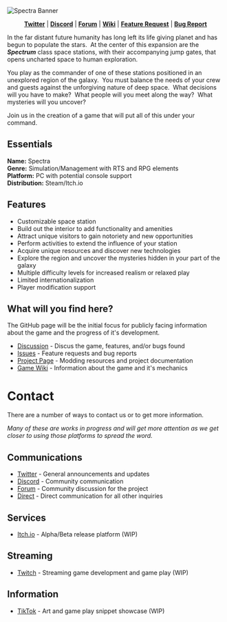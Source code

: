 ![Spectra Banner](/spectra/assets/images/spectra-banner.png)
<p align="center"><b><a href="https://twitter.com/enterlucent">Twitter</a></b> | <b><a href="https://discord.com/invite/mWDHDqkzeR">Discord</a></b> | <b><a href="https://github.com/Enterlucent/spectra/discussions">Forum</a></b> | <b><a href="https://github.com/Enterlucent/spectra/wiki">Wiki</a></b> | <b><a href="https://github.com/Enterlucent/spectra#how-to-open-a-feature-request">Feature Request</a></b> | <b><a href="https://github.com/Enterlucent/spectra#how-to-submit-a-bug-report">Bug Report</a></b></p>

In the far distant future humanity has long left its life giving planet and has begun to populate the stars.&nbsp; At the center of this expansion are the ***Spectrum*** class space stations, with their accompanying jump gates, that opens uncharted space to human exploration.

You play as the commander of one of these stations positioned in an unexplored region of the galaxy.&nbsp; You must balance the needs of your crew and guests against the unforgiving nature of deep space.&nbsp; What decisions will you have to make?&nbsp;  What people will you meet along the way?&nbsp;  What mysteries will you uncover?

Join us in the creation of a game that will put all of this under your command.

## Essentials
**Name:** Spectra<br/>
**Genre:** Simulation/Management with RTS and RPG elements<br/>
**Platform:** PC with potential console support<br/>
**Distribution:** Steam/Itch.io<br/>

## Features
* Customizable space station
* Build out the interior to add functionality and amenities
* Attract unique visitors to gain notoriety and new opportunities
* Perform activities to extend the influence of your station
* Acquire unique resources and discover new technologies
* Explore the region and uncover the mysteries hidden in your part of the galaxy
* Multiple difficulty levels for increased realism or relaxed play
* Limited internationalization
* Player modification support

## What will you find here?

The GitHub page will be the initial focus for publicly facing information about the game and the progress of it's development.

* [Discussion](https://github.com/Enterlucent/spectra/discussions "Discussion") - Discus the game, features, and/or bugs found
* [Issues](https://github.com/Enterlucent/spectra/issues "Issues") - Feature requests and bug reports
* [Project Page](https://github.com/Enterlucent/spectra "Project Page") - Modding resources and project documentation
* [Game Wiki](https://github.com/Enterlucent/spectra/wiki "Game Wiki") - Information about the game and it's mechanics

# Contact

There are a number of ways to contact us or to get more information.

*Many of these are works in progress and will get more attention as we get closer to using those platforms to spread the word.*

## Communications
* [Twitter](https://twitter.com/enterlucent "Twitter") - General announcements and updates
* [Discord](https://discord.com/invite/mWDHDqkzeR "Discord") - Community communication
* [Forum](https://github.com/Enterlucent/spectra/discussions "Forum") - Community discussion for the project
* [Direct](mailto:enterlucentstudio@gmail.com "Direct Contact") - Direct communication for all other inquiries

## Services
* [Itch.io](https://enterlucent.itch.io/ "Itch.io") - Alpha/Beta release platform (WIP)

## Streaming
* [Twitch](https://www.twitch.tv/enterlucent "Twitch") - Streaming game development and game play (WIP)

## Information
* [TikTok](https://www.tiktok.com/@enterlucent "TikTok") - Art and game play snippet showcase (WIP)